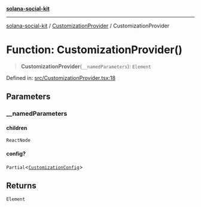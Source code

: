 [**solana-social-kit**](../../README.md)

***

[solana-social-kit](../../README.md) / [CustomizationProvider](../README.md) / CustomizationProvider

# Function: CustomizationProvider()

> **CustomizationProvider**(`__namedParameters`): `Element`

Defined in: [src/CustomizationProvider.tsx:18](https://github.com/SendArcade/solana-social-starter/blob/98f94bb63d3814df24512365f6ae706d273e698f/src/CustomizationProvider.tsx#L18)

## Parameters

### \_\_namedParameters

#### children

`ReactNode`

#### config?

`Partial`\<[`CustomizationConfig`](../../config/interfaces/CustomizationConfig.md)\>

## Returns

`Element`
